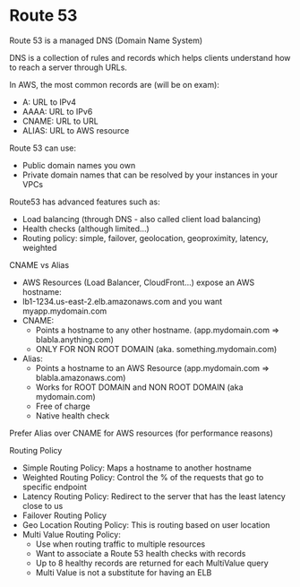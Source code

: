# Route 53

Route 53 is a managed DNS (Domain Name System)

DNS is a collection of rules and records which helps clients understand how to reach a server through URLs.

In AWS, the most common records are (will be on exam):
* A: URL to IPv4
* AAAA: URL to IPv6
* CNAME: URL to URL
* ALIAS: URL to AWS resource

Route 53 can use:
* Public domain names you own
* Private domain names that can be resolved by your instances in your VPCs

Route53 has advanced features such as:
* Load balancing (through DNS - also called client load balancing)
* Health checks (although limited…)
* Routing policy: simple, failover, geolocation, geoproximity, latency, weighted

CNAME vs Alias
- AWS Resources (Load Balancer, CloudFront...) expose an AWS hostname:
- lb1-1234.us-east-2.elb.amazonaws.com and you want myapp.mydomain.com
- CNAME:
	- Points a hostname to any other hostname. (app.mydomain.com => blabla.anything.com) 
	- ONLY FOR NON ROOT DOMAIN (aka. something.mydomain.com)
- Alias:
	- Points a hostname to an AWS Resource (app.mydomain.com => blabla.amazonaws.com)
	- Works for ROOT DOMAIN and NON ROOT DOMAIN (aka mydomain.com)
	- Free of charge
	- Native health check


Prefer Alias over CNAME for AWS resources (for performance reasons)

Routing Policy
- Simple Routing Policy: Maps a hostname to another hostname
- Weighted Routing Policy: Control the % of the requests that go to specific endpoint
- Latency Routing Policy: Redirect to the server that has the least latency close to us
- Failover Routing Policy
- Geo Location Routing Policy: This is routing based on user location
- Multi Value Routing Policy:
	- Use when routing traffic to multiple resources
	- Want to associate a Route 53 health checks with records
	- Up to 8 healthy records are returned for each MultiValue query 
	- Multi Value is not a substitute for having an ELB
